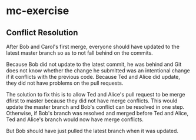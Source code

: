 # mc-exercise

## Conflict Resolution

After Bob and Carol's first merge, everyone should have updated to the latest master branch 
so as to not fall behind on the commits.

Because Bob did not update to the latest commit, he was behind and Git does not know whether
the change he submitted was an intentional change if it conflicts with the previous code.
Because Ted and Alice did update, they did not have problems on the pull requests.

The solution to fix this is to allow Ted and Alice's pull request to be merge dfirst to master 
because they did not have merge conflicts. This would update the master branch and Bob's conflict
can be resolved in one step. Otherwise, if Bob's branch was resolved and merged before Ted and Alice,
Ted and Alice's branch would now have merge conflicts.

But Bob should have just pulled the latest branch when it was updated.
